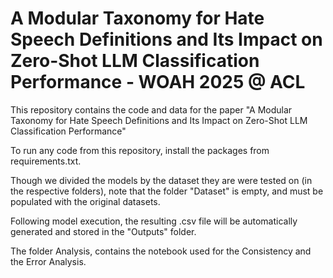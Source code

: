 # A Modular Taxonomy for Hate Speech Definitions and Its Impact on Zero-Shot LLM Classification Performance - WOAH 2025 @ ACL

This repository contains the code and data for the paper "A Modular Taxonomy for Hate Speech Definitions and Its Impact on Zero-Shot LLM Classification Performance" 

To run any code from this repository, install the packages from requirements.txt.

Though we divided the models by the dataset they are were tested on (in the respective folders), note that the folder "Dataset" is empty, and must be populated with the original datasets.

Following model execution, the resulting .csv file will be automatically generated and stored in the "Outputs" folder.

The folder Analysis, contains the notebook used for the Consistency and the Error Analysis.



